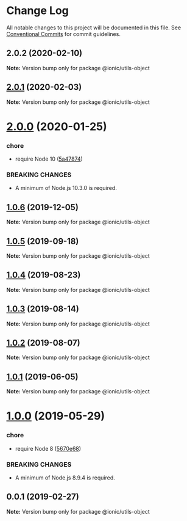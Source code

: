 # Change Log

All notable changes to this project will be documented in this file.
See [Conventional Commits](https://conventionalcommits.org) for commit guidelines.

## 2.0.2 (2020-02-10)

**Note:** Version bump only for package @ionic/utils-object





## [2.0.1](https://github.com/ionic-team/ionic-cli/compare/@ionic/utils-object@2.0.0...@ionic/utils-object@2.0.1) (2020-02-03)

**Note:** Version bump only for package @ionic/utils-object





# [2.0.0](https://github.com/ionic-team/ionic-cli/compare/@ionic/utils-object@1.0.6...@ionic/utils-object@2.0.0) (2020-01-25)


### chore

* require Node 10 ([5a47874](https://github.com/ionic-team/ionic-cli/commit/5a478746c074207b6dc96aa8771f04a606deb1ef))


### BREAKING CHANGES

* A minimum of Node.js 10.3.0 is required.





## [1.0.6](https://github.com/ionic-team/ionic-cli/compare/@ionic/utils-object@1.0.5...@ionic/utils-object@1.0.6) (2019-12-05)

**Note:** Version bump only for package @ionic/utils-object





## [1.0.5](https://github.com/ionic-team/ionic-cli/compare/@ionic/utils-object@1.0.4...@ionic/utils-object@1.0.5) (2019-09-18)

**Note:** Version bump only for package @ionic/utils-object





## [1.0.4](https://github.com/ionic-team/ionic-cli/compare/@ionic/utils-object@1.0.3...@ionic/utils-object@1.0.4) (2019-08-23)

**Note:** Version bump only for package @ionic/utils-object





## [1.0.3](https://github.com/ionic-team/ionic-cli/compare/@ionic/utils-object@1.0.2...@ionic/utils-object@1.0.3) (2019-08-14)

**Note:** Version bump only for package @ionic/utils-object





## [1.0.2](https://github.com/ionic-team/ionic-cli/compare/@ionic/utils-object@1.0.1...@ionic/utils-object@1.0.2) (2019-08-07)

**Note:** Version bump only for package @ionic/utils-object





## [1.0.1](https://github.com/ionic-team/ionic-cli/compare/@ionic/utils-object@1.0.0...@ionic/utils-object@1.0.1) (2019-06-05)

**Note:** Version bump only for package @ionic/utils-object





# [1.0.0](https://github.com/ionic-team/ionic-cli/compare/@ionic/utils-object@0.0.1...@ionic/utils-object@1.0.0) (2019-05-29)


### chore

* require Node 8 ([5670e68](https://github.com/ionic-team/ionic-cli/commit/5670e68))


### BREAKING CHANGES

* A minimum of Node.js 8.9.4 is required.





<a name="0.0.1"></a>
## 0.0.1 (2019-02-27)




**Note:** Version bump only for package @ionic/utils-object
